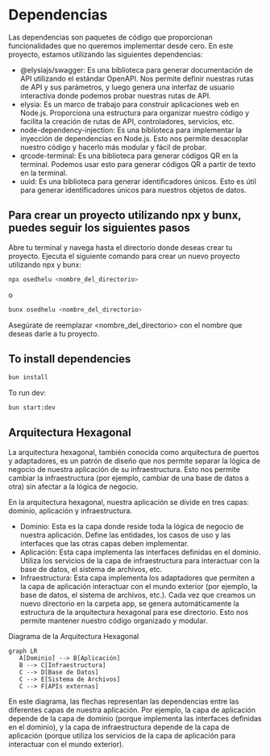 # Dependencias

Las dependencias son paquetes de código que proporcionan funcionalidades que no queremos implementar desde cero. En este proyecto, estamos utilizando las siguientes dependencias:

- @elysiajs/swagger: Es una biblioteca para generar documentación de API utilizando el estándar OpenAPI. Nos permite definir nuestras rutas de API y sus parámetros, y luego genera una interfaz de usuario interactiva donde podemos probar nuestras rutas de API.
- elysia: Es un marco de trabajo para construir aplicaciones web en Node.js. Proporciona una estructura para organizar nuestro código y facilita la creación de rutas de API, controladores, servicios, etc.
- node-dependency-injection: Es una biblioteca para implementar la inyección de dependencias en Node.js. Esto nos permite desacoplar nuestro código y hacerlo más modular y fácil de probar.
- qrcode-terminal: Es una biblioteca para generar códigos QR en la terminal. Podemos usar esto para generar códigos QR a partir de texto en la terminal.
- uuid: Es una biblioteca para generar identificadores únicos. Esto es útil para generar identificadores únicos para nuestros objetos de datos.

## Para crear un proyecto utilizando npx y bunx, puedes seguir los siguientes pasos

Abre tu terminal y navega hasta el directorio donde deseas crear tu proyecto.
Ejecuta el siguiente comando para crear un nuevo proyecto utilizando npx y bunx:

```bash
npx osedhelu <nombre_del_directorio>
```

o

```bash
bunx osedhelu <nombre_del_directorio>
```

Asegúrate de reemplazar <nombre_del_directorio> con el nombre que deseas darle a tu proyecto.

## To install dependencies

```bash
bun install
```

To run dev:

```bash
bun start:dev
```

## Arquitectura Hexagonal

La arquitectura hexagonal, también conocida como arquitectura de puertos y adaptadores, es un patrón de diseño que nos permite separar la lógica de negocio de nuestra aplicación de su infraestructura. Esto nos permite cambiar la infraestructura (por ejemplo, cambiar de una base de datos a otra) sin afectar a la lógica de negocio.

En la arquitectura hexagonal, nuestra aplicación se divide en tres capas: dominio, aplicación y infraestructura.

- Dominio: Esta es la capa donde reside toda la lógica de negocio de nuestra aplicación. Define las entidades, los casos de uso y las interfaces que las otras capas deben implementar.
- Aplicación: Esta capa implementa las interfaces definidas en el dominio. Utiliza los servicios de la capa de infraestructura para interactuar con la base de datos, el sistema de archivos, etc.
- Infraestructura: Esta capa implementa los adaptadores que permiten a la capa de aplicación interactuar con el mundo exterior (por ejemplo, la base de datos, el sistema de archivos, etc.).
Cada vez que creamos un nuevo directorio en la carpeta app, se genera automáticamente la estructura de la arquitectura hexagonal para ese directorio. Esto nos permite mantener nuestro código organizado y modular.

Diagrama de la Arquitectura Hexagonal

```mermaid
graph LR
   A[Dominio] --> B[Aplicación]
   B --> C[Infraestructura]
   C --> D[Base de Datos]
   C --> E[Sistema de Archivos]
   C --> F[APIs externas]
```

En este diagrama, las flechas representan las dependencias entre las diferentes capas de nuestra aplicación. Por ejemplo, la capa de aplicación depende de la capa de dominio (porque implementa las interfaces definidas en el dominio), y la capa de infraestructura depende de la capa de aplicación (porque utiliza los servicios de la capa de aplicación para interactuar con el mundo exterior).
